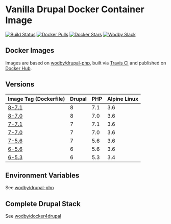 # Vanilla Drupal Docker Container Image

[![Build Status](https://travis-ci.org/wodby/drupal.svg?branch=master)](https://travis-ci.org/wodby/drupal)
[![Docker Pulls](https://img.shields.io/docker/pulls/wodby/drupal.svg)](https://hub.docker.com/r/wodby/drupal)
[![Docker Stars](https://img.shields.io/docker/stars/wodby/drupal.svg)](https://hub.docker.com/r/wodby/drupal)
[![Wodby Slack](http://slack.wodby.com/badge.svg)](http://slack.wodby.com)

## Docker Images

Images are based on [wodby/drupal-php](https://github.com/wodby/drupal-php), built via [Travis CI](https://travis-ci.org/wodby/drupal) and published on [Docker Hub](https://hub.docker.com/r/wodby/drupal). 

## Versions

| Image Tag (Dockerfile)                                                | Drupal | PHP | Alpine Linux |
| --------------------------------------------------------------------- | ------ | --- | ------------ |
| [8-7.1](https://github.com/wodby/drupal/tree/master/8/7.1/Dockerfile) | 8      | 7.1 | 3.6          |
| [8-7.0](https://github.com/wodby/drupal/tree/master/8/7.0/Dockerfile) | 8      | 7.0 | 3.6          |
| [7-7.1](https://github.com/wodby/drupal/tree/master/7/7.1/Dockerfile) | 7      | 7.1 | 3.6          |
| [7-7.0](https://github.com/wodby/drupal/tree/master/7/7.0/Dockerfile) | 7      | 7.0 | 3.6          |
| [7-5.6](https://github.com/wodby/drupal/tree/master/7/5.6/Dockerfile) | 7      | 5.6 | 3.6          |
| [6-5.6](https://github.com/wodby/drupal/tree/master/6/5.6/Dockerfile) | 6      | 5.6 | 3.6          |
| [6-5.3](https://github.com/wodby/drupal/tree/master/6/5.3/Dockerfile) | 6      | 5.3 | 3.4          |

## Environment Variables

See [wodby/drupal-php](https://github.com/wodby/drupal-php)

## Complete Drupal Stack

See [wodby/docker4drupal](https://github.com/wodby/docker4drupal)
